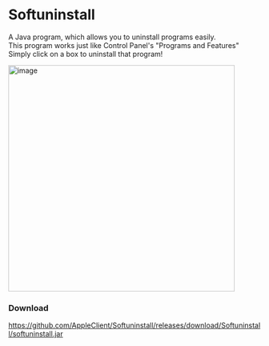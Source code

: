 # Softuninstall
A Java program, which allows you to uninstall programs easily.  
This program works just like Control Panel's "Programs and Features"  
Simply click on a box to uninstall that program!

<img width="452" alt="image" src="https://github.com/AppleClient/Softuninstall/assets/128838345/b1b5fb23-7acb-45b6-b3c6-448f781d879e">

### Download
https://github.com/AppleClient/Softuninstall/releases/download/Softuninstall/softuninstall.jar
